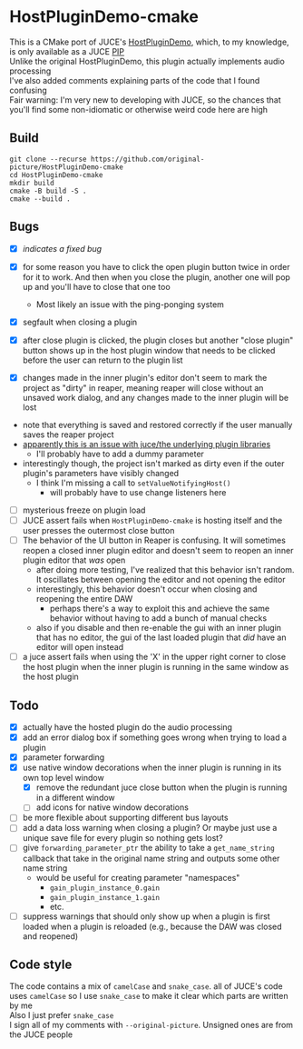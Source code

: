 # HostPluginDemo-cmake
This is a CMake port of JUCE's [HostPluginDemo](https://github.com/juce-framework/JUCE/blob/master/examples/Plugins/HostPluginDemo.h), which, to my knowledge, is only available as a JUCE [PIP](https://forum.juce.com/t/what-is-a-pip/26821)  
Unlike the original HostPluginDemo, this plugin actually implements audio processing  
I've also added comments explaining parts of the code that I found confusing  
Fair warning: I'm very new to developing with JUCE, so the chances that you'll find some non-idiomatic or otherwise weird code here are high

## Build 
```shell
git clone --recurse https://github.com/original-picture/HostPluginDemo-cmake
cd HostPluginDemo-cmake
mkdir build 
cmake -B build -S .
cmake --build .
```

## Bugs
- [x] *indicates a fixed bug*


- [x] for some reason you have to click the open plugin button twice in order for it to work. 
  And then when you close the plugin, another one will pop up and you'll have to close that one too  
  - Most likely an issue with the ping-ponging system
- [x] segfault when closing a plugin 
- [x] after close plugin is clicked, the plugin closes but another "close plugin" button shows up in the host plugin window that needs to be clicked before the user can return to the plugin list
- [x] changes made in the inner plugin's editor don't seem to mark the project as "dirty" in reaper, meaning reaper will close without an unsaved work dialog, and any changes made to the inner plugin will be lost
- note that everything is saved and restored correctly if the user manually saves the reaper project
- [apparently this is an issue with juce/the underlying plugin libraries](https://forum.juce.com/t/how-the-plugin-can-tell-to-the-host-the-project-state-became-dirty/33830/20)
  - I'll probably have to add a dummy parameter
- interestingly though, the project isn't marked as dirty even if the outer plugin's parameters have visibly changed
  - I think I'm missing a call to `setValueNotifyingHost()`
    - will probably have to use change listeners here
- [ ] mysterious freeze on plugin load
- [ ] JUCE assert fails when `HostPluginDemo-cmake` is hosting itself and the user presses the outermost close button
- [ ] The behavior of the UI button in Reaper is confusing. It will sometimes reopen a closed inner plugin editor and doesn't seem to reopen an inner plugin editor that *was* open
  - after doing more testing, I've realized that this behavior isn't random. It oscillates between opening the editor and not opening the editor
  - interestingly, this behavior doesn't occur when closing and reopening the entire DAW
    - perhaps there's a way to exploit this and achieve the same behavior without having to add a bunch of manual checks  
  - also if you disable and then re-enable the gui with an inner plugin that has no editor, the gui of the last loaded plugin that *did* have an editor will open instead
- [ ] a juce assert fails when using the 'X' in the upper right corner to close the host plugin when the inner plugin is running in the same window as the host plugin

## Todo
- [x] actually have the hosted plugin do the audio processing
- [x] add an error dialog box if something goes wrong when trying to load a plugin 
- [x] parameter forwarding 
- [x] use native window decorations when the inner plugin is running in its own top level window
  - [x] remove the redundant juce close button when the plugin is running in a different window
  - [ ] add icons for native window decorations

- [ ] be more flexible about supporting different bus layouts
- [ ] add a data loss warning when closing a plugin? Or maybe just use a unique save file for every plugin so nothing gets lost?
- [ ] give `forwarding_parameter_ptr` the ability to take a `get_name_string` callback that take in the original name string and outputs some other name string
  - would be useful for creating parameter "namespaces"
    - `gain_plugin_instance_0.gain`
    - `gain_plugin_instance_1.gain`
    - etc.
- [ ] suppress warnings that should only show up when a plugin is first loaded when a plugin is reloaded (e.g., because the DAW was closed and reopened)

## Code style
The code contains a mix of `camelCase` and `snake_case`. all of JUCE's code uses `camelCase` so I use `snake_case` to make it clear which parts are written by me  
Also I just prefer `snake_case`  
I sign all of my comments with `--original-picture`. Unsigned ones are from the JUCE people


